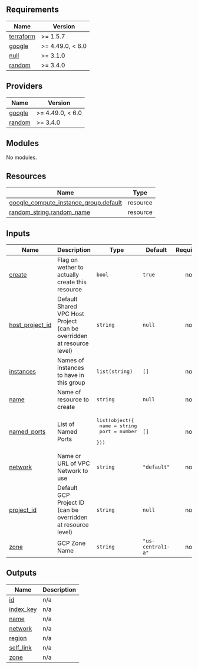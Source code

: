 <!-- BEGIN_TF_DOCS -->
## Requirements

| Name | Version |
|------|---------|
| <a name="requirement_terraform"></a> [terraform](#requirement\_terraform) | >= 1.5.7 |
| <a name="requirement_google"></a> [google](#requirement\_google) | >= 4.49.0, < 6.0 |
| <a name="requirement_null"></a> [null](#requirement\_null) | >= 3.1.0 |
| <a name="requirement_random"></a> [random](#requirement\_random) | >= 3.4.0 |

## Providers

| Name | Version |
|------|---------|
| <a name="provider_google"></a> [google](#provider\_google) | >= 4.49.0, < 6.0 |
| <a name="provider_random"></a> [random](#provider\_random) | >= 3.4.0 |

## Modules

No modules.

## Resources

| Name | Type |
|------|------|
| [google_compute_instance_group.default](https://registry.terraform.io/providers/hashicorp/google/latest/docs/resources/compute_instance_group) | resource |
| [random_string.random_name](https://registry.terraform.io/providers/hashicorp/random/latest/docs/resources/string) | resource |

## Inputs

| Name | Description | Type | Default | Required |
|------|-------------|------|---------|:--------:|
| <a name="input_create"></a> [create](#input\_create) | Flag on wether to actually create this resource | `bool` | `true` | no |
| <a name="input_host_project_id"></a> [host\_project\_id](#input\_host\_project\_id) | Default Shared VPC Host Project (can be overridden at resource level) | `string` | `null` | no |
| <a name="input_instances"></a> [instances](#input\_instances) | Names of instances to have in this group | `list(string)` | `[]` | no |
| <a name="input_name"></a> [name](#input\_name) | Name of resource to create | `string` | `null` | no |
| <a name="input_named_ports"></a> [named\_ports](#input\_named\_ports) | List of Named Ports | <pre>list(object({<br/>    name = string<br/>    port = number<br/>  }))</pre> | `[]` | no |
| <a name="input_network"></a> [network](#input\_network) | Name or URL of VPC Network to use | `string` | `"default"` | no |
| <a name="input_project_id"></a> [project\_id](#input\_project\_id) | Default GCP Project ID (can be overridden at resource level) | `string` | `null` | no |
| <a name="input_zone"></a> [zone](#input\_zone) | GCP Zone Name | `string` | `"us-central1-a"` | no |

## Outputs

| Name | Description |
|------|-------------|
| <a name="output_id"></a> [id](#output\_id) | n/a |
| <a name="output_index_key"></a> [index\_key](#output\_index\_key) | n/a |
| <a name="output_name"></a> [name](#output\_name) | n/a |
| <a name="output_network"></a> [network](#output\_network) | n/a |
| <a name="output_region"></a> [region](#output\_region) | n/a |
| <a name="output_self_link"></a> [self\_link](#output\_self\_link) | n/a |
| <a name="output_zone"></a> [zone](#output\_zone) | n/a |
<!-- END_TF_DOCS -->